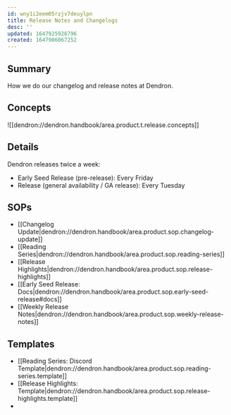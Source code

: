 ```yaml
---
id: wny1i2eem05rzjv7deuylpn
title: Release Notes and Changelogs
desc: ''
updated: 1647925926796
created: 1647906067252
---
```


## Summary

How we do our changelog and release notes at Dendron.

## Concepts

![[dendron://dendron.handbook/area.product.t.release.concepts]]

## Details

Dendron releases twice a week:
- Early Seed Release (pre-release): Every Friday
- Release (general availability / GA release): Every Tuesday

## SOPs

- [[Changelog Update|dendron://dendron.handbook/area.product.sop.changelog-update]]
- [[Reading Series|dendron://dendron.handbook/area.product.sop.reading-series]]
- [[Release Highlights|dendron://dendron.handbook/area.product.sop.release-highlights]]
- [[Early Seed Release: Docs|dendron://dendron.handbook/area.product.sop.early-seed-release#docs]]
- [[Weekly Release Notes|dendron://dendron.handbook/area.product.sop.weekly-release-notes]]

## Templates

- [[Reading Series: Discord Template|dendron://dendron.handbook/area.product.sop.reading-series.template]]
- [[Release Highlights: Template|dendron://dendron.handbook/area.product.sop.release-highlights.template]]
- 
